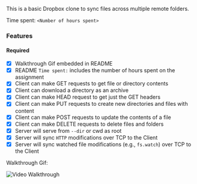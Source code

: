 This is a basic Dropbox clone to sync files across multiple remote folders.

Time spent: `<Number of hours spent>`

### Features

#### Required

- [x] Walkthrough Gif embedded in README
- [x] README `Time spent:` includes the number of hours spent on the assignment
- [x] Client can make GET requests to get file or directory contents
- [x] Client can download a directory as an archive
- [x] Client can make HEAD request to get just the GET headers 
- [x] Client can make PUT requests to create new directories and files with content
- [x] Client can make POST requests to update the contents of a file
- [x] Client can make DELETE requests to delete files and folders
- [x] Server will serve from `--dir` or cwd as root
- [x] Server will sync `HTTP` modifications over TCP to the Client
- [x] Server will sync watched file modifications (e.g., `fs.watch`) over TCP to the Client

Walkthrough Gif:

![Video Walkthrough](embedded_walkthrough.gif)
